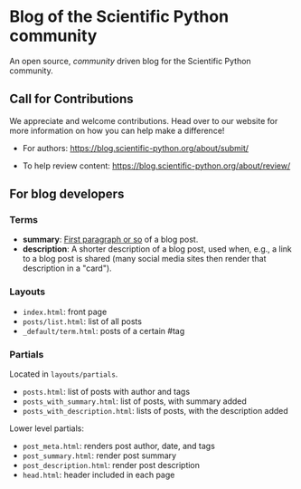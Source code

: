 # Blog of the Scientific Python community

An open source, _community_ driven blog for the Scientific Python community.

## Call for Contributions

We appreciate and welcome contributions. Head over to our website for more
information on how you can help make a difference!

- For authors:
  https://blog.scientific-python.org/about/submit/

- To help review content:
  https://blog.scientific-python.org/about/review/

## For blog developers

### Terms

- **summary**: [First paragraph or so](https://gohugo.io/content-management/summaries/) of a blog post.
- **description**: A shorter description of a blog post, used when, e.g., a link to a blog post is shared (many social media sites then render that description in a "card").

### Layouts

- `index.html`: front page
- `posts/list.html`: list of all posts
- `_default/term.html`: posts of a certain #tag

### Partials

Located in `layouts/partials`.

- `posts.html`: list of posts with author and tags
- `posts_with_summary.html`: list of posts, with summary added
- `posts_with_description.html`: lists of posts, with the description added

Lower level partials:

- `post_meta.html`: renders post author, date, and tags
- `post_summary.html`: render post summary
- `post_description.html`: render post description
- `head.html`: header included in each page
